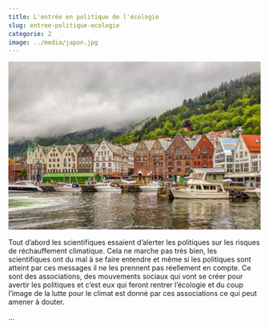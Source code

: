 ```yaml
---
title: L'entrée en politique de l'écologie
slug: entree-politique-ecologie
categorie: 2
image: ../media/japon.jpg
---
```


![Japon](../media/test.jpg)

Tout d’abord les scientifiques essaient d’alerter les politiques sur les risques de réchauffement climatique. Cela ne marche pas très bien, les scientifiques ont du mal à se faire entendre et même si les politiques sont atteint par ces messages il ne les prennent pas réellement en compte. Ce sont des associations, des mouvements sociaux qui vont se créer pour avertir les politiques et c’est eux qui feront rentrer l’écologie et du coup l’image de la lutte pour le climat est donné par ces associations ce qui peut amener à douter.

...
